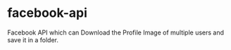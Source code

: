 # facebook-api
Facebook API which can Download the Profile Image of multiple users and save it in a folder.
